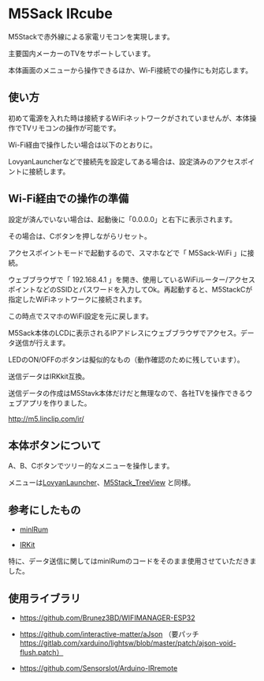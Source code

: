 # M5Sack IRcube

M5Stackで赤外線による家電リモコンを実現します。

主要国内メーカーのTVをサポートしています。

本体画面のメニューから操作できるほか、Wi-Fi接続での操作にも対応します。

## 使い方

初めて電源を入れた時は接続するWiFiネットワークがされていませんが、本体操作でTVリモコンの操作が可能です。

Wi-Fi経由で操作したい場合は以下のとおりに。

LovyanLauncherなどで接続先を設定してある場合は、設定済みのアクセスポイントに接続します。

## Wi-Fi経由での操作の準備

設定が済んでいない場合は、起動後に「0.0.0.0」と右下に表示されます。

その場合は、Cボタンを押しながらリセット。

アクセスポイントモードで起動するので、スマホなどで「 M5Sack-WiFi 」に接続。

ウェブブラウザで「 192.168.4.1 」を開き、使用しているWiFiルーター/アクセスポイントなどのSSIDとパスワードを入力してOk。再起動すると、M5StackCが指定したWiFiネットワークに接続されます。

この時点でスマホのWiFi設定を元に戻します。

M5Sack本体のLCDに表示されるIPアドレスにウェブブラウザでアクセス。データ送信が行えます。

LEDのON/OFFのボタンは擬似的なもの（動作確認のために残しています）。

送信データはIRKkit互換。

送信データの作成はM5Stavk本体だけだと無理なので、各社TVを操作できるウェブアプリを作りました。

http://m5.linclip.com/ir/


## 本体ボタンについて

A、B、Cボタンでツリー的なメニューを操作します。

メニューは[LovyanLauncher](https://github.com/lovyan03/M5Stack_LovyanLauncher)、[M5Stack_TreeView](https://github.com/lovyan03/M5Stack_TreeView) と同様。


## 参考にしたもの

* [minlRum](https://github.com/9SQ/minIRum)

* [IRKit](http://getirkit.com/)

特に、データ送信に関してはminlRumのコードをそのまま使用させていただきました。

## 使用ライブラリ

* https://github.com/Brunez3BD/WIFIMANAGER-ESP32

* https://github.com/interactive-matter/aJson （要パッチ https://gitlab.com/xarduino/lightsw/blob/master/patch/ajson-void-flush.patch）

* https://github.com/SensorsIot/Arduino-IRremote


